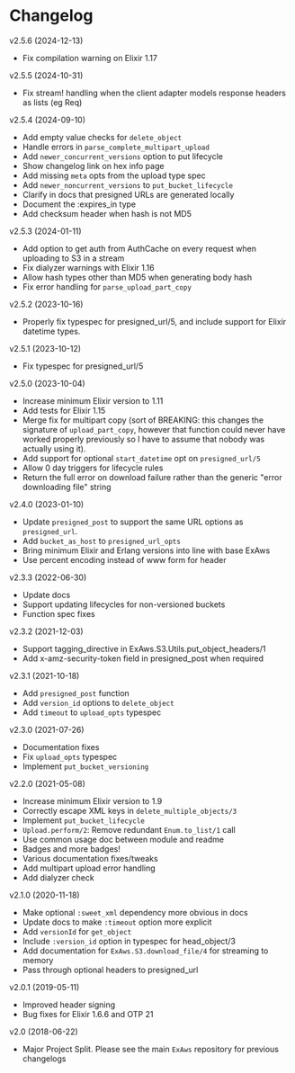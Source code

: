 # Changelog

v2.5.6 (2024-12-13)

- Fix compilation warning on Elixir 1.17

v2.5.5 (2024-10-31)

- Fix stream! handling when the client adapter models response headers as lists (eg Req)

v2.5.4 (2024-09-10)

- Add empty value checks for `delete_object`
- Handle errors in `parse_complete_multipart_upload`
- Add `newer_concurrent_versions` option to put lifecycle
- Show changelog link on hex info page
- Add missing `meta` opts from the upload type spec
- Add `newer_noncurrent_versions` to `put_bucket_lifecycle`
- Clarify in docs that presigned URLs are generated locally
- Document the :expires_in type
- Add checksum header when hash is not MD5

v2.5.3 (2024-01-11)

- Add option to get auth from AuthCache on every request when uploading to S3 in a stream
- Fix dialyzer warnings with Elixir 1.16
- Allow hash types other than MD5 when generating body hash
- Fix error handling for `parse_upload_part_copy`

v2.5.2 (2023-10-16)

- Properly fix typespec for presigned_url/5, and include support for Elixir datetime types.

v2.5.1 (2023-10-12)

- Fix typespec for presigned_url/5

v2.5.0 (2023-10-04)

- Increase minimum Elixir version to 1.11
- Add tests for Elixir 1.15
- Merge fix for multipart copy (sort of BREAKING: this changes the signature of
 `upload_part_copy`, however that function could never have worked properly previously so I have
 to assume that nobody was actually using it).
- Add support for optional `start_datetime` opt on `presigned_url/5`
- Allow 0 day triggers for lifecycle rules
- Return the full error on download failure rather than the generic "error downloading file" string

v2.4.0 (2023-01-10)

- Update `presigned_post` to support the same URL options as `presigned_url`.
- Add `bucket_as_host` to `presigned_url_opts`
- Bring minimum Elixir and Erlang versions into line with base ExAws
- Use percent encoding instead of www form for header

v2.3.3 (2022-06-30)

- Update docs
- Support updating lifecycles for non-versioned buckets
- Function spec fixes

v2.3.2 (2021-12-03)
- Support tagging_directive in ExAws.S3.Utils.put_object_headers/1
- Add x-amz-security-token field in presigned_post when required

v2.3.1 (2021-10-18)

- Add `presigned_post` function
- Add `version_id` options to `delete_object`
- Add `timeout` to `upload_opts` typespec

v2.3.0 (2021-07-26)

- Documentation fixes
- Fix `upload_opts` typespec
- Implement `put_bucket_versioning`

v2.2.0 (2021-05-08)

- Increase minimum Elixir version to 1.9
- Correctly escape XML keys in `delete_multiple_objects/3`
- Implement `put_bucket_lifecycle`
- `Upload.perform/2`: Remove redundant `Enum.to_list/1` call
- Use common usage doc between module and readme
- Badges and more badges!
- Various documentation fixes/tweaks
- Add multipart upload error handling
- Add dialyzer check

v2.1.0 (2020-11-18)

- Make optional `:sweet_xml` dependency more obvious in docs
- Update docs to make `:timeout` option more explicit
- Add `versionId` for `get_object`
- Include `:version_id` option in typespec for head_object/3
- Add documentation for `ExAws.S3.download_file/4` for streaming to memory
- Pass through optional headers to presigned_url

v2.0.1 (2019-05-11)

- Improved header signing
- Bug fixes for Elixir 1.6.6 and OTP 21

v2.0 (2018-06-22)

- Major Project Split. Please see the main `ExAws` repository for previous changelogs
